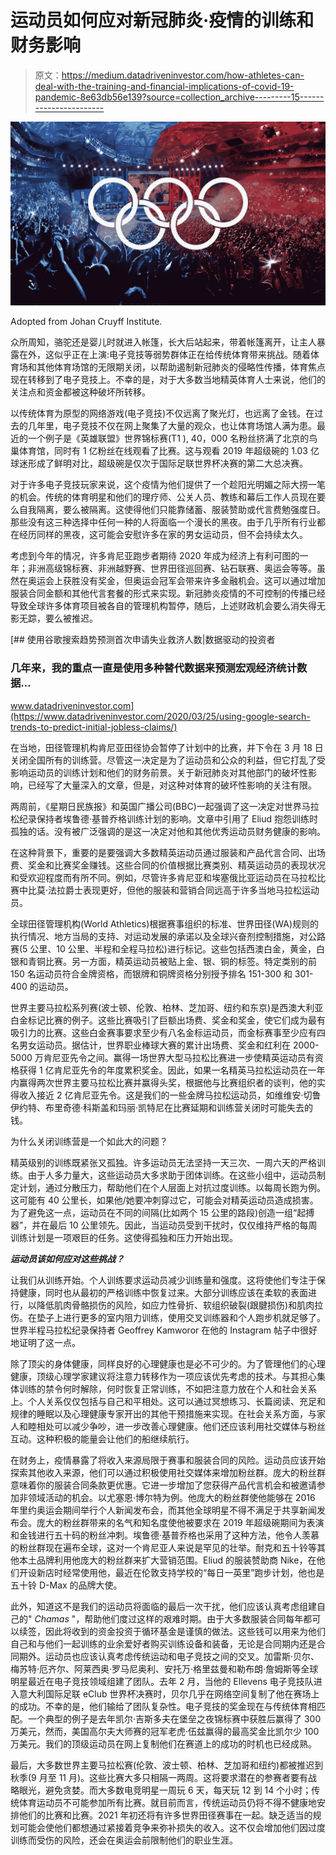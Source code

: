 # 运动员如何应对新冠肺炎·疫情的训练和财务影响

> 原文：<https://medium.datadriveninvestor.com/how-athletes-can-deal-with-the-training-and-financial-implications-of-covid-19-pandemic-8e63db56e139?source=collection_archive---------15----------------------->

![](img/9b5a23f16bb9b3dcbc6bd238043f3615.png)

Adopted from Johan Cruyff Institute.

众所周知，骆驼还是婴儿时就进入帐篷，长大后站起来，带着帐篷离开，让主人暴露在外，这似乎正在上演:电子竞技等弱势群体正在给传统体育带来挑战。随着体育场和其他体育场馆的无限期关闭，以帮助遏制新冠肺炎的侵略性传播，体育焦点现在转移到了电子竞技上。不幸的是，对于大多数当地精英体育人士来说，他们的关注点和资金都被这种破坏所转移。

以传统体育为原型的网络游戏(电子竞技)不仅远离了聚光灯，也远离了金钱。在过去的几年里，电子竞技不仅在网上聚集了大量的观众，也让体育场馆人满为患。最近的一个例子是《英雄联盟》世界锦标赛(T1 ), 40，000 名粉丝挤满了北京的鸟巢体育馆，同时有 1 亿粉丝在线观看了比赛。这与观看 2019 年超级碗的 1.03 亿球迷形成了鲜明对比，超级碗是仅次于国际足联世界杯决赛的第二大总决赛。

对于许多电子竞技玩家来说，这个疫情为他们提供了一个趁阳光明媚之际大捞一笔的机会。传统的体育明星和他们的理疗师、公关人员、教练和幕后工作人员现在要么自我隔离，要么被隔离。这使得他们只能靠储蓄、服装赞助或代言费勉强度日。那些没有这三种选择中任何一种的人将面临一个漫长的黑夜。由于几乎所有行业都在经历同样的黑夜，这可能会安慰许多在家的男女运动员，但不会持续太久。

考虑到今年的情况，许多肯尼亚跑步者期待 2020 年成为经济上有利可图的一年；非洲高级锦标赛、非洲越野赛、世界田径巡回赛、钻石联赛、奥运会等等。虽然在奥运会上获胜没有奖金，但奥运会冠军会带来许多金融机会。这可以通过增加服装合同金额和其他代言套餐的形式来实现。新冠肺炎疫情的不可控制的传播已经导致全球许多体育项目被各自的管理机构暂停，随后，上述财政机会要么消失得无影无踪，要么被推迟。

[](https://www.datadriveninvestor.com/2020/03/25/using-google-search-trends-to-predict-initial-jobless-claims/) [## 使用谷歌搜索趋势预测首次申请失业救济人数|数据驱动的投资者

### 几年来，我的重点一直是使用多种替代数据来预测宏观经济统计数据…

www.datadriveninvestor.com](https://www.datadriveninvestor.com/2020/03/25/using-google-search-trends-to-predict-initial-jobless-claims/) 

在当地，田径管理机构肯尼亚田径协会暂停了计划中的比赛，并下令在 3 月 18 日关闭全国所有的训练营。尽管这一决定是为了运动员和公众的利益，但它打乱了受影响运动员的训练计划和他们的财务前景。关于新冠肺炎对其他部门的破坏性影响，已经写了大量深入的文章，但是，对这种对体育的破坏性影响的关注有限。

两周前，《星期日民族报》和英国广播公司(BBC)一起强调了这一决定对世界马拉松纪录保持者埃鲁德·基普乔格训练计划的影响。文章中引用了 Eliud 抱怨训练时孤独的话。没有被广泛强调的是这一决定对他和其他优秀运动员财务健康的影响。

在这种背景下，重要的是要强调大多数精英运动员通过服装和产品代言合同、出场费、奖金和比赛奖金赚钱。这些合同的价值根据比赛类别、精英运动员的表现状况和受欢迎程度而有所不同。例如，尽管许多肯尼亚和埃塞俄比亚运动员在马拉松比赛中比莫·法拉爵士表现更好，但他的服装和营销合同远高于许多当地马拉松运动员。

全球田径管理机构(World Athletics)根据赛事组织的标准、世界田径(WA)规则的执行情况、地方当局的支持、对运动发展的承诺以及全球兴奋剂控制措施，对公路赛(5 公里、10 公里、半程和全程马拉松)进行标记。这些包括西澳白金，黄金，白银和青铜比赛。另一方面，精英运动员被贴上金、银、铜的标签。特定类别的前 150 名运动员符合金牌资格，而银牌和铜牌资格分别授予排名 151-300 和 301-400 的运动员。

世界主要马拉松系列赛(波士顿、伦敦、柏林、芝加哥、纽约和东京)是西澳大利亚白金标记比赛的例子。这些比赛吸引了巨额出场费、奖金和奖金，使它们成为最有吸引力的比赛。这些白金赛事要求至少有八名金标运动员，而金标赛事至少应有四名男女运动员。据估计，世界职业棒球大赛的累计出场费、奖金和红利在 2000-5000 万肯尼亚先令之间。赢得一场世界大型马拉松比赛进一步使精英运动员有资格获得 1 亿肯尼亚先令的年度累积奖金。因此，如果一名精英马拉松运动员在一年内赢得两次世界主要马拉松比赛并赢得头奖，根据他与比赛组织者的谈判，他的实得收入接近 2 亿肯尼亚先令。这是我们的一些金牌马拉松运动员，如维维安·切鲁伊约特、布里奇德·科斯盖和玛丽·凯特尼在比赛延期和训练营关闭时可能失去的钱。

为什么关闭训练营是一个如此大的问题？

精英级别的训练既紧张又孤独。许多运动员无法坚持一天三次、一周六天的严格训练。由于人多力量大，这些运动员大多求助于团体训练。在这些小组中，运动员制定计划，通过分散压力，帮助他们在个人层面上对抗过度训练。以每周长跑为例。这可能有 40 公里长，如果他/她要冲刺穿过它，可能会对精英运动员造成损害。为了避免这一点，运动员在不同的间隔(比如两个 15 公里的路段)创造一组“起搏器”，并在最后 10 公里领先。因此，当运动员受到干扰时，仅仅维持严格的每周训练计划是一项艰巨的任务。这使得孤独和压力开始出现。

***运动员该如何应对这些挑战？***

让我们从训练开始。个人训练要求运动员减少训练量和强度。这将使他们专注于保持健康，同时也从最初的严格训练中恢复过来。大部分训练应该在柔软的表面进行，以降低肌肉骨骼损伤的风险，如应力性骨折、软组织破裂(跟腱损伤)和肌肉拉伤。在垫子上进行更多的室内阻力训练，使用交叉训练器和个人跑步机就足够了。世界半程马拉松纪录保持者 Geoffrey Kamworor 在他的 Instagram 帖子中很好地证明了这一点。

除了顶尖的身体健康，同样良好的心理健康也是必不可少的。为了管理他们的心理健康，顶级心理学家建议将注意力转移作为一项应该优先考虑的技术。与其担心集体训练的禁令何时解除，何时恢复正常训练，不如把注意力放在个人和社会关系上。个人关系仅仅包括与自己和平相处。这可以通过冥想练习、长篇阅读、充足和规律的睡眠以及心理健康专家开出的其他干预措施来实现。在社会关系方面，与家人和睦相处可以减少争吵，进一步改善心理健康。他们还应该利用社交媒体与粉丝互动。这种积极的能量会让他们的船继续航行。

在财务上，疫情暴露了将收入来源局限于赛事和服装合同的风险。运动员应该开始探索其他收入来源，他们可以通过积极使用社交媒体来增加粉丝群。庞大的粉丝群意味着你的服装合同条款更优惠。它进一步增加了您获得产品代言机会和被邀请参加非领域活动的机会。以尤塞恩·博尔特为例。他庞大的粉丝群使他能够在 2016 年里约奥运会期间举行个人新闻发布会，而其他全球明星不得不满足于共享新闻发布会。庞大的粉丝群带来的名气和知名度使他被要求在 2019 年超级碗期间为表演和金钱进行五十码的粉丝冲刺。埃鲁德·基普乔格也采用了这种方法，他令人羡慕的粉丝群现在遍布全球，这对一个肯尼亚人来说是罕见的壮举。耐克和五十铃等其他本土品牌利用他庞大的粉丝群来扩大营销范围。Eliud 的服装赞助商 Nike，在他们开设新店时经常使用他，最近在伦敦支持学校的“每日一英里”跑步计划，他也是五十铃 D-Max 的品牌大使。

此外，知道这不是我们的运动员将面临的最后一次干扰，他们应该认真考虑组建自己的" *Chamas* "，帮助他们度过这样的艰难时期。由于大多数服装合同每年都可以续签，因此将收到的资金投资于循环基金是谨慎的做法。这些钱可以用来为他们自己和与他们一起训练的业余爱好者购买训练设备和装备，无论是合同期内还是合同期外。运动员也应该认真考虑传统运动和电子竞技之间的交叉。加雷斯·贝尔、梅苏特·厄齐尔、阿莱西奥·罗马尼奥利、安托万·格里兹曼和勒布朗·詹姆斯等全球明星最近在电子竞技领域组建了团队。去年 2 月，当他的 Ellevens 电子竞技队进入意大利国际足联 eClub 世界杯决赛时，贝尔几乎在网络空间复制了他在赛场上的成功。不幸的是，他们输给了团队复杂性。电子竞技的奖金现在与传统体育相匹配。一个典型的例子是去年凯尔·吉斯多夫在堡垒之夜锦标赛中获胜后赢得了 300 万美元，然而，美国高尔夫大师赛的冠军老虎·伍兹赢得的最高奖金比凯尔少 100 万美元。我们的顶级运动员在网上复制他们在赛道上的成功的时机也已经成熟。

最后，大多数世界主要马拉松赛(伦敦、波士顿、柏林、芝加哥和纽约)都被推迟到秋季(9 月至 11 月)。这些比赛大多只相隔一两周。这将要求潜在的参赛者要有战略眼光，避免贪婪。而大多数电竞明星一周玩 6 天，每天玩 12 到 14 个小时；传统体育运动员不可能参加所有比赛。就目前而言，传统运动员仍将不得不健康地安排他们的比赛和比赛。2021 年初还将有许多世界田径赛事在一起。缺乏适当的规划可能会使他们都想通过紧接着竞争来弥补损失的收入。这不仅会增加他们因过度训练而受伤的风险，还会在奥运会前限制他们的职业生涯。